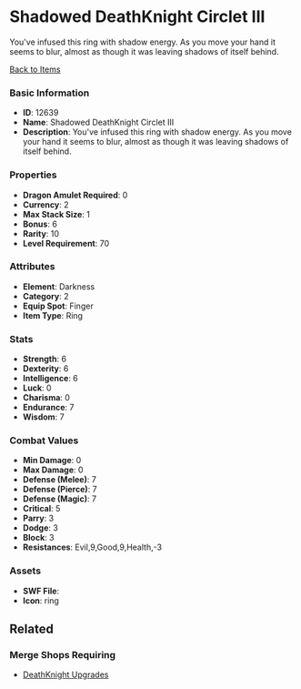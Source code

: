 # Shadowed DeathKnight Circlet III

You've infused this ring with shadow energy. As you move your hand it seems to blur, almost as though it was leaving shadows of itself behind.

[Back to Items](../items.md)

### Basic Information

- **ID**: 12639
- **Name**: Shadowed DeathKnight Circlet III
- **Description**: You&#039;ve infused this ring with shadow energy. As you move your hand it seems to blur, almost as though it was leaving shadows of itself behind.

### Properties

- **Dragon Amulet Required**: 0
- **Currency**: 2
- **Max Stack Size**: 1
- **Bonus**: 6
- **Rarity**: 10
- **Level Requirement**: 70

### Attributes

- **Element**: Darkness
- **Category**: 2
- **Equip Spot**: Finger
- **Item Type**: Ring

### Stats

- **Strength**: 6
- **Dexterity**: 6
- **Intelligence**: 6
- **Luck**: 0
- **Charisma**: 0
- **Endurance**: 7
- **Wisdom**: 7

### Combat Values

- **Min Damage**: 0
- **Max Damage**: 0
- **Defense (Melee)**: 7
- **Defense (Pierce)**: 7
- **Defense (Magic)**: 7
- **Critical**: 5
- **Parry**: 3
- **Dodge**: 3
- **Block**: 3
- **Resistances**: Evil,9,Good,9,Health,-3

### Assets

- **SWF File**: 
- **Icon**: ring

## Related

### Merge Shops Requiring

- [DeathKnight Upgrades](../merge-shops/210-deathknight-upgrades.md)


